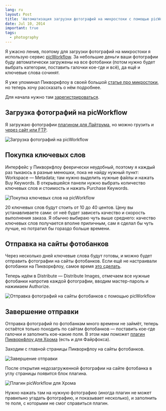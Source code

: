 ```yaml
---
lang: ru
layout: Post
title: 'Автоматизация загрузки фотографий на микростоки с помощью picWorkflow'
date: Jul 10, 2014
important: true
tags:
  - photography
---
```


Я ужасно ленив, поэтому для загрузки фотографий на микростоки я использую сервис [picWorkflow](http://www.picWorkflow.com/?by=508). За небольшие деньги ваши фотографии буду автоматически загружены на все фотобанки (потом нужно будет выбрать категории, поставить галочки кое-где и всё), да ещё и ключевые слова сочинят.

Я уже упоминал Пикворкфлоу в своей большой [статье про микростоки](http://birdwatcher.ru/pages/microstocks/), но теперь хочу рассказать о нём подробнее.

<!--more-->

Для начала нужно там [зарегистрироваться](http://www.picWorkflow.com/?by=508).

## Загрузка фотографий на picWorkflow

Я загружаю фотографии [плагином для Лайтрума](https://www.picworkflow.com/lightroom/?by=508), но можно грузить и [через сайт или FTP](https://www.picworkflow.com/import/?by=508).

![Загрузка фотографий на picWorkflow](http://wow.sapegin.me/2v3e0g212W0O/picworkflow-lightroom-export.png)

## Покупка ключевых слов

Интерфейс у Пикворкфлоу феерически неудобный, поэтому я каждый раз тыкаюсь в разные менюшки, пока не найду нужный пункт: Workspace — Metadata; там нужно выделить нужные файлы и нажать Buy Keywords. В открывшейся панели нужно выбрать количество ключевых слов и стоимость и нажать Purchase Keywords.

![Покупка ключевых слов на picWorkflow](http://wow.sapegin.me/2b3W420f3P1h/picworkflow-buy-keywords.png)

20 ключевых слов будут стоить от 10 до 40 центов. Цену вы устанавливаете сами: от неё будет зависеть качество и скорость выполнения заказа. Я обычно выбираю чуть выше среднего: качество ключевых слов получается вполне приличным, сам я сделал бы чуть лучше, но потратил бы гораздо больше времени.

## Отправка на сайты фотобанков

Через несколько дней ключевые слова будут готовы, и можно будет отправить фотографии на сайты фотобанков. Если ещё не настраивали фотобанки на Пикворкфлоу, самое время [это сделать](https://www.picworkflow.com/credentials/).

Теперь идём в Distribute — Distribute Images, отмечаем все нужные фотобанки напротив каждой фотографии, вводим мастер-пароль и нажимаем Authorize.

![Отправка фотографий на сайты фотобанков с помощью picWorkflow](http://wow.sapegin.me/2r3u033x3t2t/picworkflow-distribute.png)

## Завершение отправки

Отправка фотографий по фотобанкам много времени не займёт, теперь остаётся только походить по сайтам фотобанков — поставить кое-где галочки и заполнить кое-какие поля. В этом нам поможет [плагин Пикворкфлоу для Хрома](http://picworkflow.com/blog/featured/faster-submissions-with-the-microstock-submission-assistant/?by=508) (есть и для Файрфокса).

Заходим с главной страницы Пикворкфлоу на сайты фотобанков.

![Завершение отправки](http://wow.sapegin.me/3P3S0c1q361E/picworkflow-links.png)

После открытия недозагруженной фотографии на сайте фотобанка в углу страницы появится блок плагина.

![Плагин picWorkflow для Хрома](http://wow.sapegin.me/2C3q3B0v2G1M/picworkflow-chrome-plugin.png)

Нужно нажать там на нужную фотографию (иногда плагин не может правильно угадать фотографию, и показывает несколько), и заполнить те поля, с которыми не смог справиться плагин.
